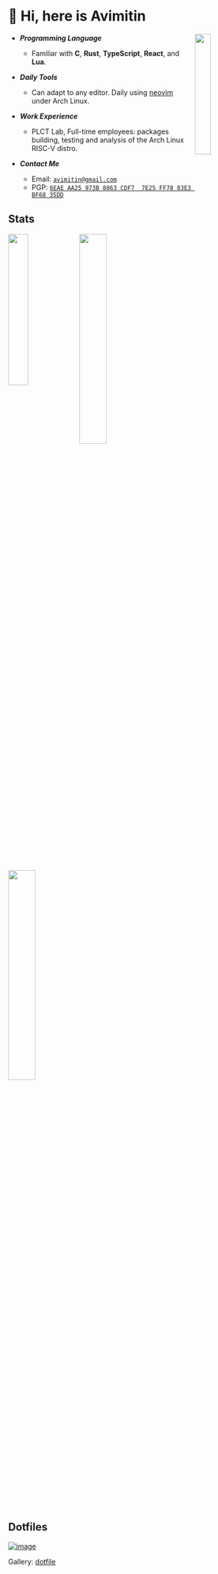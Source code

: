 # 👋 Hi, here is Avimitin

<img align="right" width="25%" src="./output.gif"/>

- ***Programming Language***

  * Familiar with **C**, **Rust**, **TypeScript**, **React**, and **Lua**.

- ***Daily Tools***

  * Can adapt to any editor. Daily using [neovim](https://github.com/Avimitin/nvim) under Arch Linux.

- ***Work Experience***

  * PLCT Lab, Full-time employees: packages building, testing and analysis of the Arch Linux RISC-V distro.

- ***Contact Me***

  * Email: [`avimitin@gmail.com`](mailto:avimitin@gmail.com)
  * PGP: [`6EAE AA25 973B 8863 CDF7  7E25 FF78 83E3 BF68 35DD`](./pubkey.asc)

## Stats

<p>
<a href="https://github.com/Avimitin?tab=repositories"><img align="left" width="28%" src="https://github-readme-stats.vercel.app/api/top-langs/?username=avimitin&layout=compact&hide=html,roff,makefile&exclude_repo=MacOS-Hackintosh&theme=tokyonight"/></a>
<a href="https://github.com/Avimitin"><img width="33%" src="https://github-readme-stats.vercel.app/api?username=Avimitin&show_icons=true&theme=tokyonight"/></a>
<a href="https://osu.ppy.sh/users/16900842"><img width="33%" src="https://osu-sig.vercel.app/card?user=CookieBacon&mode=std&lang=en&blur=3&animation=true&mini=true"></a>
</p>

## Dotfiles

[![image](./images/screenshot.png)](./dotfile.md)

Gallery: [dotfile](./dotfile.md)
